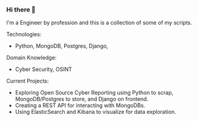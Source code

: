 ### Hi there 👋

I'm a Engineer by profession and this is a collection of some of my scripts. 

Technologies:
 - Python, MongoDB, Postgres, Django,
 
Domain Knowledge:
- Cyber Security, OSINT

Current Projects:
- Exploring Open Source Cyber Reporting using Python to scrap, MongoDB/Postgres to store, and Django on frontend.
- Creating a REST API for interacting with MongoDBs.
- Using ElasticSearch and Kibana to visualize for data exploration.

